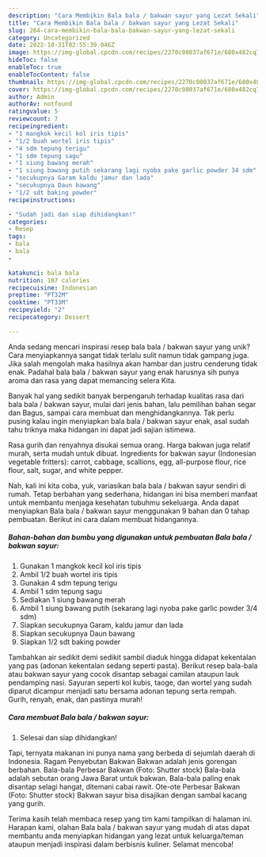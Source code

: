 ```yaml
---
description: "Cara Membikin Bala bala / bakwan sayur yang Lezat Sekali"
title: "Cara Membikin Bala bala / bakwan sayur yang Lezat Sekali"
slug: 264-cara-membikin-bala-bala-bakwan-sayur-yang-lezat-sekali
category: Uncategorized
date: 2022-10-31T02:55:39.046Z
image: https://img-global.cpcdn.com/recipes/2270c08037af671e/680x482cq70/bala-bala-bakwan-sayur-foto-resep-utama.jpg
hideToc: false
enableToc: true
enableTocContent: false
thumbnail: https://img-global.cpcdn.com/recipes/2270c08037af671e/680x482cq70/bala-bala-bakwan-sayur-foto-resep-utama.jpg
cover: https://img-global.cpcdn.com/recipes/2270c08037af671e/680x482cq70/bala-bala-bakwan-sayur-foto-resep-utama.jpg
author: Admin
authorAv: notfound
ratingvalue: 5
reviewcount: 7
recipeingredient:
- "1 mangkok kecil kol iris tipis"
- "1/2 buah wortel iris tipis"
- "4 sdm tepung terigu"
- "1 sdm tepung sagu"
- "1 siung bawang merah"
- "1 siung bawang putih sekarang lagi nyoba pake garlic powder 34 sdm"
- "secukupnya Garam kaldu jamur dan lada"
- "secukupnya Daun bawang"
- "1/2 sdt baking powder"
recipeinstructions:

- "Sudah jadi dan siap dihidangkan!"
categories:
- Resep
tags:
- bala
- bala
- 

katakunci: bala bala  
nutrition: 107 calories
recipecuisine: Indonesian
preptime: "PT32M"
cooktime: "PT33M"
recipeyield: "2"
recipecategory: Dessert

---
```





Anda sedang mencari inspirasi resep bala bala / bakwan sayur yang unik? Cara menyiapkannya sangat tidak terlalu sulit namun tidak gampang juga. Jika salah mengolah maka hasilnya akan hambar dan justru cenderung tidak enak. Padahal bala bala / bakwan sayur yang enak harusnya sih punya aroma dan rasa yang dapat memancing selera Kita.





Banyak hal yang sedikit banyak berpengaruh terhadap kualitas rasa dari bala bala / bakwan sayur, mulai dari jenis bahan, lalu pemilihan bahan segar dan Bagus, sampai cara membuat dan menghidangkannya. Tak perlu pusing kalau ingin menyiapkan bala bala / bakwan sayur enak,      asal sudah tahu triknya maka hidangan ini dapat jadi sajian istimewa.














Rasa gurih dan renyahnya disukai semua orang. Harga bakwan juga relatif murah, serta mudah untuk dibuat. Ingredients for bakwan sayur (Indonesian vegetable fritters): carrot, cabbage, scallions, egg, all-purpose flour, rice flour, salt, sugar, and white pepper.






Nah, kali ini kita coba, yuk, variasikan bala bala / bakwan sayur sendiri di rumah. Tetap berbahan yang sederhana, hidangan ini bisa memberi manfaat untuk membantu menjaga kesehatan tubuhmu sekeluarga. Anda dapat menyiapkan Bala bala / bakwan sayur menggunakan 9 bahan dan 0 tahap pembuatan. Berikut ini cara dalam membuat hidangannya.

<!--inarticleads1-->

##### Bahan-bahan dan bumbu yang digunakan untuk pembuatan Bala bala / bakwan sayur:

1. Gunakan 1 mangkok kecil kol iris tipis
1. Ambil 1/2 buah wortel iris tipis
1. Gunakan 4 sdm tepung terigu
1. Ambil 1 sdm tepung sagu
1. Sediakan 1 siung bawang merah
1. Ambil 1 siung bawang putih (sekarang lagi nyoba pake garlic powder 3/4 sdm)
1. Siapkan secukupnya Garam, kaldu jamur dan lada
1. Siapkan secukupnya Daun bawang
1. Siapkan 1/2 sdt baking powder


Tambahkan air sedikit demi sedikit sambil diaduk hingga didapat kekentalan yang pas (adonan kekentalan sedang seperti pasta). Berikut resep bala-bala atau bakwan sayur yang cocok disantap sebagai camilan ataupun lauk pendamping nasi. Sayuran seperti kol kubis, taoge, dan wortel yang sudah diparut dicampur menjadi satu bersama adonan tepung serta rempah. Gurih, renyah, enak, dan pastinya murah! 

<!--inarticleads2-->

##### Cara membuat Bala bala / bakwan sayur:


1. Selesai dan siap dihidangkan!

Tapi, ternyata makanan ini punya nama yang berbeda di sejumlah daerah di Indonesia. Ragam Penyebutan Bakwan Bakwan adalah jenis gorengan berbahan. Bala-bala Perbesar Bakwan (Foto: Shutter stock) Bala-bala adalah sebutan orang Jawa Barat untuk bakwan. Bala-bala paling enak disantap selagi hangat, ditemani cabai rawit. Ote-ote Perbesar Bakwan (Foto: Shutter stock) Bakwan sayur bisa disajikan dengan sambal kacang yang gurih. 

Terima kasih telah membaca resep yang tim kami tampilkan di halaman ini. Harapan kami, olahan Bala bala / bakwan sayur yang mudah di atas dapat membantu anda menyiapkan hidangan yang lezat untuk keluarga/teman ataupun menjadi inspirasi dalam berbisnis kuliner. Selamat mencoba!
